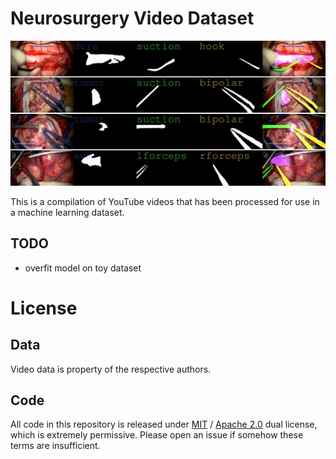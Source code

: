 # Neurosurgery Video Dataset
![](./output.gif)

This is a compilation of YouTube videos that has been processed for use in a machine learning dataset.

## TODO
- overfit model on toy dataset

# License
## Data
Video data is property of the respective authors.

## Code
All code in this repository is released under [MIT](LICENSE-MIT) / [Apache 2.0](LICENSE-Apache) dual license, which is extremely permissive. Please open an issue if somehow these terms are insufficient.
